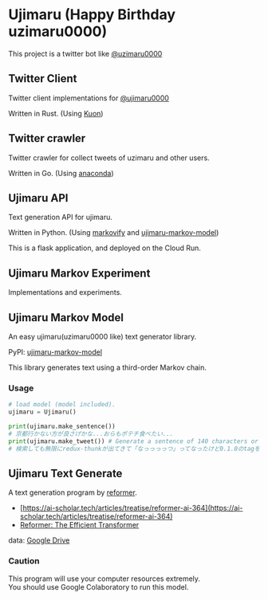 # Ujimaru (Happy Birthday uzimaru0000)

This project is a twitter bot like [@uzimaru0000](https://twitter.com/uzimaru0000)

## Twitter Client

Twitter client implementations for [@ujimaru0000](https://twitter.com/ujimaru0000)

Written in Rust. (Using [Kuon](https://github.com/hppRC/kuon))

## Twitter crawler

Twitter crawler for collect tweets of uzimaru and other users.

Written in Go. (Using [anaconda](https://github.com/ChimeraCoder/anaconda))

## Ujimaru API

Text generation API for ujimaru.

Written in Python. (Using [markovify](https://github.com/jsvine/markovify) and [ujimaru-markov-model](https://pypi.org/project/ujimaru-markov-model/))

This is a flask application, and deployed on the Cloud Run.


## Ujimaru Markov Experiment

Implementations and experiments.


## Ujimaru Markov Model

An easy ujimaru(uzimaru0000 like) text generator library.

PyPI: [ujimaru-markov-model](https://pypi.org/project/ujimaru-markov-model/)

This library generates text using a third-order Markov chain.


### Usage

```python
# load model (model included).
ujimaru = Ujimaru()

print(ujimaru.make_sentence())
# 京都行かない方が良さげかな...おらもポテチ食べたい...
print(ujimaru.make_tweet()) # Generate a sentence of 140 characters or less
# 検索しても無限にredux-thunkが出てきて「なっっっっつ」ってなったけど0.1.0のtagを打ったらちゃんとブランチ分けます
```


## Ujimaru Text Generate

A text generation program by [reformer](https://github.com/google/trax/tree/master/trax/models/reformer).

- [https://ai-scholar.tech/articles/treatise/reformer-ai-364](https://ai-scholar.tech/articles/treatise/reformer-ai-364)
- [Reformer: The Efficient Transformer](https://arxiv.org/abs/2001.04451)


data: [Google Drive](https://drive.google.com/file/d/1-3DzppHf9vy_7NUepw-yv6qBlHjtxNkQ/view?usp=sharing)

### Caution

This program will use your computer resources extremely.  
You should use Google Colaboratory to run this model.

